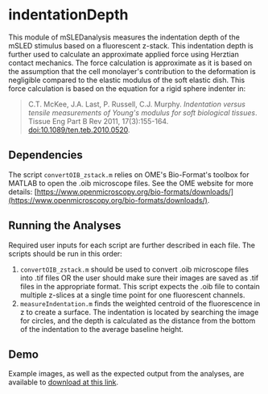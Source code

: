 # indentationDepth
This module of mSLEDanalysis measures the indentation depth of the mSLED stimulus based on a fluorescent z-stack.  This indentation depth is further used to calculate an approximate applied force using Herztian contact mechanics.  The force calculation is approximate as it is based on the assumption that the cell monolayer's contribution to the deformation is negligible compared to the elastic modulus of the soft elastic dish.  This force calculation is based on the equation for a rigid sphere indenter in:
> C.T. McKee, J.A. Last, P. Russell, C.J. Murphy. _Indentation versus tensile measurements of Young's modulus for soft biological tissues_. Tissue Eng Part B Rev 2011, 17(3):155-164. [doi:10.1089/ten.teb.2010.0520]().

## Dependencies
The script `convertOIB_zstack.m` relies on OME's Bio-Format's toolbox for MATLAB to open the .oib microscope files.  See the OME website for more details: [https://www.openmicroscopy.org/bio-formats/downloads/](https://www.openmicroscopy.org/bio-formats/downloads/).

## Running the Analyses
Required user inputs for each script are further described in each file.  The scripts should be run in this order:
1. `convertOIB_zstack.m` should be used to convert .oib microscope files into .tif files OR the user should make sure their images are saved as .tif files in the appropriate format.  This script expects the .oib file to contain multiple z-slices at a single time point for one fluorescent channels.
2. `measureIndentation.m` finds the weighted centroid of the fluorescence in z to create a surface.  The indentation is located by searching the image for circles, and the depth is calculated as the distance from the bottom of the indentation to the average baseline height.

## Demo
Example images, as well as the expected output from the analyses, are available to [download at this link](https://drive.google.com/open?id=1NBGhNU0JM8EceidWO0Z7DkPLCvT_APmY).
